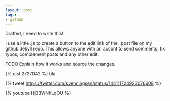 ```yaml
---
layout: post
tags:
- github
---
```

Drafted, I need to write this!

I use a little .js to create a button to the edit link of the _post file on my github Jekyll repo. This allows anyone with an accont to send comments, fix typos, complement posts and any other edit. 
<!--more-->
TODO Explain how it works and source the changes.

{% gist 2727042 %}
bla


{% tweet https://twitter.com/svenningsen/status/144111724923076608 %}

{% youtube Hj33WNhLqOU %} 